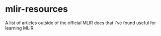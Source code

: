 # mlir-resources
A list of articles outside of the official MLIR docs that I've found useful for learning MLIR
